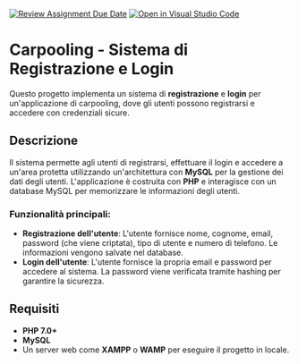 [![Review Assignment Due Date](https://classroom.github.com/assets/deadline-readme-button-22041afd0340ce965d47ae6ef1cefeee28c7c493a6346c4f15d667ab976d596c.svg)](https://classroom.github.com/a/T6gmiR_L)
[![Open in Visual Studio Code](https://classroom.github.com/assets/open-in-vscode-2e0aaae1b6195c2367325f4f02e2d04e9abb55f0b24a779b69b11b9e10269abc.svg)](https://classroom.github.com/online_ide?assignment_repo_id=18186879&assignment_repo_type=AssignmentRepo)

# Carpooling - Sistema di Registrazione e Login

Questo progetto implementa un sistema di **registrazione** e **login** per un'applicazione di carpooling, dove gli utenti possono registrarsi e accedere con credenziali sicure.

## Descrizione

Il sistema permette agli utenti di registrarsi, effettuare il login e accedere a un'area protetta utilizzando un'architettura con **MySQL** per la gestione dei dati degli utenti. L'applicazione è costruita con **PHP** e interagisce con un database MySQL per memorizzare le informazioni degli utenti.

### Funzionalità principali:
- **Registrazione dell'utente**: L'utente fornisce nome, cognome, email, password (che viene criptata), tipo di utente e numero di telefono. Le informazioni vengono salvate nel database.
- **Login dell'utente**: L'utente fornisce la propria email e password per accedere al sistema. La password viene verificata tramite hashing per garantire la sicurezza.
  
## Requisiti

- **PHP 7.0+**
- **MySQL**
- Un server web come **XAMPP** o **WAMP** per eseguire il progetto in locale.
